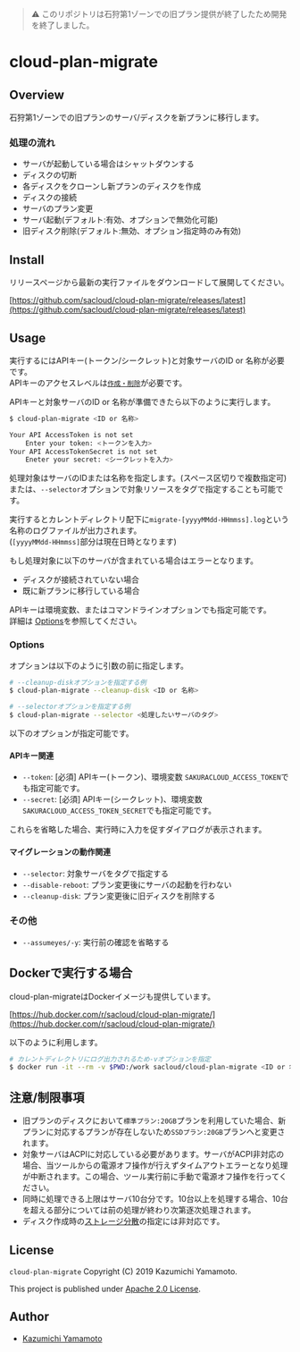 > :warning: このリポジトリは石狩第1ゾーンでの旧プラン提供が終了したため開発を終了しました。

# cloud-plan-migrate

## Overview

石狩第1ゾーンでの旧プランのサーバ/ディスクを新プランに移行します。  

### 処理の流れ

- サーバが起動している場合はシャットダウンする
- ディスクの切断
- 各ディスクをクローンし新プランのディスクを作成
- ディスクの接続
- サーバのプラン変更
- サーバ起動(デフォルト:有効、オプションで無効化可能)
- 旧ディスク削除(デフォルト:無効、オプション指定時のみ有効)

## Install

リリースページから最新の実行ファイルをダウンロードして展開してください。

[https://github.com/sacloud/cloud-plan-migrate/releases/latest](https://github.com/sacloud/cloud-plan-migrate/releases/latest)

## Usage

実行するにはAPIキー(トークン/シークレット)と対象サーバのID or 名称が必要です。  
APIキーのアクセスレベルは[`作成・削除`](https://manual.sakura.ad.jp/cloud/controlpanel/access-level.html)が必要です。

APIキーと対象サーバのID or 名称が準備できたら以下のように実行します。  

```bash
$ cloud-plan-migrate <ID or 名称>

Your API AccessToken is not set
	Enter your token: <トークンを入力>
Your API AccessTokenSecret is not set
	Eneter your secret: <シークレットを入力>
```

処理対象はサーバのIDまたは名称を指定します。(スペース区切りで複数指定可)  
または、`--selector`オプションで対象リソースをタグで指定することも可能です。

実行するとカレントディレクトリ配下に`migrate-[yyyyMMdd-HHmmss].log`という名称のログファイルが出力されます。  
(`[yyyyMMdd-HHmmss]`部分は現在日時となります)

もし処理対象に以下のサーバが含まれている場合はエラーとなります。

- ディスクが接続されていない場合
- 既に新プランに移行している場合

APIキーは環境変数、またはコマンドラインオプションでも指定可能です。  
詳細は [Options](#Options)を参照してください。  

### Options

オプションは以下のように引数の前に指定します。

```bash
# --cleanup-diskオプションを指定する例
$ cloud-plan-migrate --cleanup-disk <ID or 名称>

# --selectorオプションを指定する例
$ cloud-plan-migrate --selector <処理したいサーバのタグ>
```

以下のオプションが指定可能です。

#### APIキー関連

- `--token`: [必須] APIキー(トークン)、環境変数 `SAKURACLOUD_ACCESS_TOKEN`でも指定可能です。
- `--secret`: [必須] APIキー(シークレット)、環境変数 `SAKURACLOUD_ACCESS_TOKEN_SECRET`でも指定可能です。

これらを省略した場合、実行時に入力を促すダイアログが表示されます。  

#### マイグレーションの動作関連

- `--selector`: 対象サーバをタグで指定する
- `--disable-reboot`: プラン変更後にサーバの起動を行わない
- `--cleanup-disk`: プラン変更後に旧ディスクを削除する

### その他

- `--assumeyes/-y`: 実行前の確認を省略する

## Dockerで実行する場合

cloud-plan-migrateはDockerイメージも提供しています。

[https://hub.docker.com/r/sacloud/cloud-plan-migrate/](https://hub.docker.com/r/sacloud/cloud-plan-migrate/)

以下のように利用します。

```bash
# カレントディレクトリにログ出力されるため-vオプションを指定
$ docker run -it --rm -v $PWD:/work sacloud/cloud-plan-migrate <ID or 名称>
```

## 注意/制限事項

- 旧プランのディスクにおいて`標準プラン:20GB`プランを利用していた場合、新プランに対応するプランが存在しないため`SSDプラン:20GB`プランへと変更されます。
- 対象サーバはACPIに対応している必要があります。サーバがACPI非対応の場合、当ツールからの電源オフ操作が行えずタイムアウトエラーとなり処理が中断されます。この場合、ツール実行前に手動で電源オフ操作を行ってください。  
- 同時に処理できる上限はサーバ10台分です。10台以上を処理する場合、10台を超える部分については前の処理が終わり次第逐次処理されます。  
- ディスク作成時の[ストレージ分散](https://manual.sakura.ad.jp/cloud/storage/disk.html#id3)の指定には非対応です。  

## License

 `cloud-plan-migrate` Copyright (C) 2019 Kazumichi Yamamoto.

  This project is published under [Apache 2.0 License](LICENSE.txt).
  
## Author

  * [Kazumichi Yamamoto](https://github.com/yamamoto-febc)
